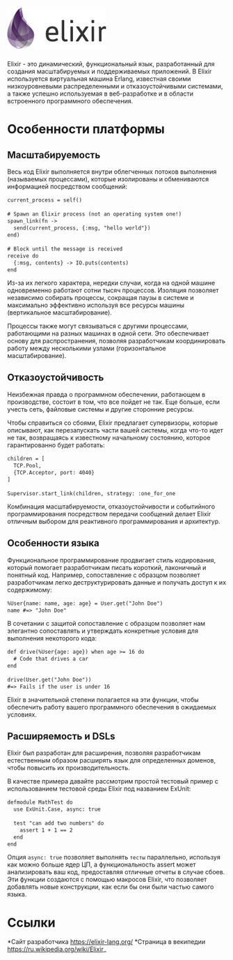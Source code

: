 ![Elixir](https://github.com/elixir-lang/elixir-lang.github.com/raw/master/images/logo/logo.png)
=========


Elixir - это динамический, функциональный язык, разработанный для создания масштабируемых и поддерживаемых приложений.
В Elixir используется виртуальная машина Erlang, известная своими низкоуровневыми распределенными и отказоустойчивыми системами, а также успешно используемая в веб-разработке и в области встроенного программного обеспечения.


# Особенности платформы
## Масштабируемость
Весь код Elixir выполняется внутри облегченных потоков выполнения (называемых процессами), которые изолированы и обмениваются информацией посредством сообщений:
```
current_process = self()

# Spawn an Elixir process (not an operating system one!)
spawn_link(fn ->
  send(current_process, {:msg, "hello world"})
end)

# Block until the message is received
receive do
  {:msg, contents} -> IO.puts(contents)
end
```
Из-за их легкого характера, нередки случаи, когда на одной машине одновременно работают сотни тысяч процессов. Изоляция позволяет независимо собирать процессы, сокращая паузы в системе и максимально эффективно используя все ресурсы машины (вертикальное масштабирование).

Процессы также могут связываться с другими процессами, работающими на разных машинах в одной сети. Это обеспечивает основу для распространения, позволяя разработчикам координировать работу между несколькими узлами (горизонтальное масштабирование).

## Отказоустойчивость
Неизбежная правда о программном обеспечении, работающем в производстве, состоит в том, что все пойдет не так. Еще больше, если учесть сеть, файловые системы и другие сторонние ресурсы.

Чтобы справиться со сбоями, Elixir предлагает супервизоры, которые описывают, как перезапускать части вашей системы, когда что-то идет не так, возвращаясь к известному начальному состоянию, которое гарантированно будет работать:
```
children = [
  TCP.Pool,
  {TCP.Acceptor, port: 4040}
]

Supervisor.start_link(children, strategy: :one_for_one
```
Комбинация масштабируемости, отказоустойчивости и событийного программирования посредством передачи сообщений делает Elixir отличным выбором для реактивного программирования и архитектур.

## Особенности языка
Функциональное программирование продвигает стиль кодирования, который помогает разработчикам писать короткий, лаконичный и понятный код. Например, сопоставление с образцом позволяет разработчикам легко деструктурировать данные и получать доступ к их содержимому:
```
%User{name: name, age: age} = User.get("John Doe")
name #=> "John Doe"
```
В сочетании с защитой сопоставление с образцом позволяет нам элегантно сопоставлять и утверждать конкретные условия для выполнения некоторого кода:
```
def drive(%User{age: age}) when age >= 16 do
  # Code that drives a car
end

drive(User.get("John Doe"))
#=> Fails if the user is under 16
```

Elixir в значительной степени полагается на эти функции, чтобы обеспечить работу вашего программного обеспечения в ожидаемых условиях. 
## Расширяемость и DSLs

Elixir был разработан для расширения, позволяя разработчикам естественным образом расширять язык для определенных доменов, чтобы повысить их производительность.

В качестве примера давайте рассмотрим простой тестовый пример с использованием тестовой среды Elixir под названием ExUnit:
```
defmodule MathTest do
  use ExUnit.Case, async: true

  test "can add two numbers" do
    assert 1 + 1 == 2
  end
end
```
Опция `async: true` позволяет выполнять `тесты` параллельно, используя как можно больше ядер ЦП, а функциональность assert может анализировать ваш код, предоставляя отличные отчеты в случае сбоев. Эти функции создаются с помощью макросов Elixir, что позволяет добавлять новые конструкции, как если бы они были частью самого языка.
# Ссылки
*Сайт разработчика https://elixir-lang.org/
*Страница в векипедии https://ru.wikipedia.org/wiki/Elixir_

